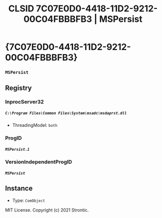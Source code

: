 ﻿---
title: "CLSID 7C07E0D0-4418-11D2-9212-00C04FBBBFB3 | MSPersist"
excerpt: What is COM-Object CLSID 7C07E0D0-4418-11D2-9212-00C04FBBBFB3?
---

# {7C07E0D0-4418-11D2-9212-00C04FBBBFB3}

### `MSPersist`

## Registry


### InprocServer32

##### `C:\Program Files\Common Files\System\msadc\msdaprst.dll`
* ThreadingModel: `both`

### ProgID

##### `MSPersist.1`

### VersionIndependentProgID

##### `MSPersist`

## Instance

* Type: `ComObject`

MIT License. Copyright (c) 2021 Strontic.


